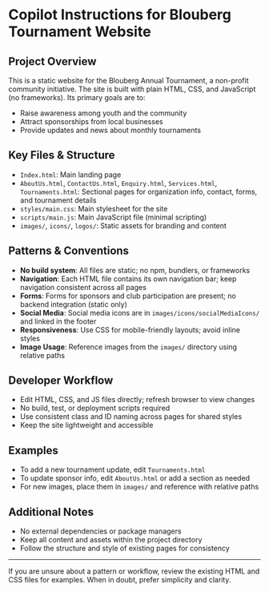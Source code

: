 # Copilot Instructions for Blouberg Tournament Website

## Project Overview
This is a static website for the Blouberg Annual Tournament, a non-profit community initiative. The site is built with plain HTML, CSS, and JavaScript (no frameworks). Its primary goals are to:
- Raise awareness among youth and the community
- Attract sponsorships from local businesses
- Provide updates and news about monthly tournaments

## Key Files & Structure
- `Index.html`: Main landing page
- `AboutUs.html`, `ContactUs.html`, `Enquiry.html`, `Services.html`, `Tournaments.html`: Sectional pages for organization info, contact, forms, and tournament details
- `styles/main.css`: Main stylesheet for the site
- `scripts/main.js`: Main JavaScript file (minimal scripting)
- `images/`, `icons/`, `logos/`: Static assets for branding and content

## Patterns & Conventions
- **No build system**: All files are static; no npm, bundlers, or frameworks
- **Navigation**: Each HTML file contains its own navigation bar; keep navigation consistent across all pages
- **Forms**: Forms for sponsors and club participation are present; no backend integration (static only)
- **Social Media**: Social media icons are in `images/icons/socialMediaIcons/` and linked in the footer
- **Responsiveness**: Use CSS for mobile-friendly layouts; avoid inline styles
- **Image Usage**: Reference images from the `images/` directory using relative paths

## Developer Workflow
- Edit HTML, CSS, and JS files directly; refresh browser to view changes
- No build, test, or deployment scripts required
- Use consistent class and ID naming across pages for shared styles
- Keep the site lightweight and accessible

## Examples
- To add a new tournament update, edit `Tournaments.html`
- To update sponsor info, edit `AboutUs.html` or add a section as needed
- For new images, place them in `images/` and reference with relative paths

## Additional Notes
- No external dependencies or package managers
- Keep all content and assets within the project directory
- Follow the structure and style of existing pages for consistency

---
If you are unsure about a pattern or workflow, review the existing HTML and CSS files for examples. When in doubt, prefer simplicity and clarity.
